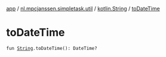 [app](../../index.md) / [nl.mpcjanssen.simpletask.util](../index.md) / [kotlin.String](index.md) / [toDateTime](.)

# toDateTime

`fun `[`String`](https://kotlinlang.org/api/latest/jvm/stdlib/kotlin/-string/index.html)`.toDateTime(): DateTime?`
